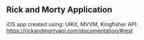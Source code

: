 ## Rick and Morty Application
iOS app created using: UIKit, MVVM, Kingfisher
API: https://rickandmortyapi.com/documentation/#rest
